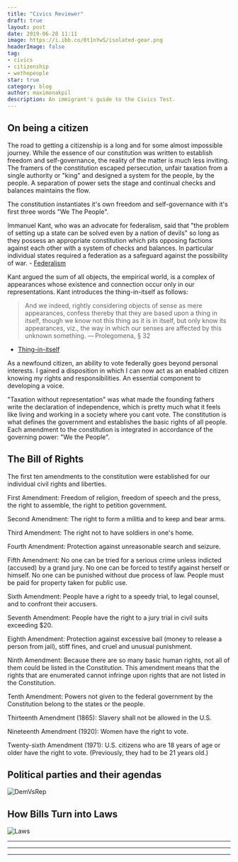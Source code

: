 ```yaml
---
title: "Civics Reviewer"
draft: true
layout: post
date: 2019-06-28 11:11
image: https://i.ibb.co/0t1nYwS/isolated-gear.png
headerImage: false
tag:
- civics
- citizenship
- wethepeople
star: true
category: blog
author: maximonakpil
description: An immigrant's guide to the Civics Test.
---
```


## On being a citizen
The road to getting a citizenship is a long and for some almost impossible journey.
While the essence of our constitution was written to establish freedom and self-governance, the reality of the matter is much less inviting.
The framers of the constitution escaped persecution, unfair taxation from a single authority or "king" and designed a system for the people, by the people. A separation of power sets the stage and continual checks and balances maintains the flow.

The constitution instantiates it's own freedom and self-governance with it's first three words "We The People".

Immanuel Kant, who was an advocate for federalism, said that "the problem of setting up a state can be solved even by a nation of devils" so long as they possess an appropriate constitution which pits opposing factions against each other with a system of checks and balances. In particular individual states required a federation as a safeguard against the possibility of war. - [Federalism](https://en.wikipedia.org/wiki/Federalism#Immanuel_Kant)

Kant argued the sum of all objects, the empirical world, is a complex of appearances whose existence and connection occur only in our representations. Kant introduces the thing-in-itself as follows:

> And we indeed,
rightly considering objects of sense as mere appearances,
confess thereby that they are based upon a thing in itself,
though we know not this thing as it is in itself,
but only know its appearances, viz.,
the way in which our senses are affected by this unknown something.
          — Prolegomena, § 32

- [Thing-in-itself](https://en.wikipedia.org/wiki/Thing-in-itself)


As a newfound citizen, an ability to vote federally goes beyond personal interests. I gained a disposition in which I can now act as an enabled citizen knowing my rights and responsibilities. An essential component to developing a voice.

"Taxation without representation" was what made the founding fathers write the declaration of independence, which is pretty much what it feels like living and working in a society where you cant vote. The constitution is what defines the government and establishes the basic rights of all people. Each amendment to the constitution is integrated in accordance of the governing power: "We the People".

## The Bill of Rights
The first ten amendments to the constitution were established for our individual civil rights and liberties.

First Amendment:
Freedom of religion, freedom of speech and the press, the right to assemble, the right to petition government.

Second Amendment: The right to form a militia and to keep and bear arms.

Third Amendment: The right not to have soldiers in one's home.

Fourth Amendment: Protection against unreasonable search and seizure.

Fifth Amendment: No one can be tried for a serious crime unless indicted (accused) by a grand jury. No one can be forced to testify against herself or himself. No one can be punished without due process of law. People must be paid for property taken for public use.

Sixth Amendment: People have a right to a speedy trial, to legal counsel, and to confront their accusers.

Seventh Amendment: People have the right to a jury trial in civil suits exceeding $20.

Eighth Amendment: Protection against excessive bail (money to release a person from jail), stiff fines, and cruel and unusual punishment.

Ninth Amendment: Because there are so many basic human rights, not all of them could be listed in the Constitution. This amendment means that the rights that are enumerated cannot infringe upon rights that are not listed in the Constitution.

Tenth Amendment: Powers not given to the federal government by the Constitution belong to the states or the people.

Thirteenth Amendment (1865): Slavery shall not be allowed in the U.S.

Nineteenth Amendment (1920): Women have the right to vote.

Twenty-sixth Amendment (1971): U.S. citizens who are 18 years of age or older have the right to vote. (Previously, they had to be 21 years old.)


## Political parties and their agendas
![DemVsRep](https://live.staticflickr.com/2612/4029557427_1681d59af4_b.jpg)

## How Bills Turn into Laws
![Laws](https://app-usa-modeast-prod-a01239f.s3.amazonaws.com/How_Bill_Becomes_Law.png)

***

***

---
